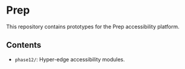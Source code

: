 # Prep

This repository contains prototypes for the Prep accessibility platform.

## Contents
- `phase12/`: Hyper-edge accessibility modules.
